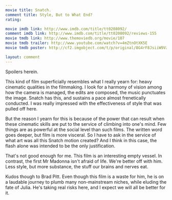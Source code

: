 ```yaml
---
movie title: Snatch.
comment title: Style, But to What End?
rating: 

movie imdb link: http://www.imdb.com/title/tt0208092/
comment imdb link: http://www.imdb.com/title/tt0208092/reviews-155
movie tmdb link: http://www.themoviedb.org/movie/107
movie tmdb trailer: http://www.youtube.com/watch?v=4mZtnOtXK5E
movie tmdb poster: http://cf2.imgobject.com/t/p/original/8G4rF8JsiiW9VzrrW3o6xz9jpFc.jpg

layout: comment
---
```


Spoilers herein.

This kind of film superficially resembles what I really yearn for: heavy cinematic qualities in the filmmaking. I look for a harmony of vision among how the camera is managed, the edits are composed, the music punctuates the image. Snatch has this, and sustains a pace almost frenetically conducted. I was really impressed with the effectiveness of style that was pulled off here.

But the reason I yearn for this is because of the power that can result when these cinematic skills are put to the service of climbing into one's mind. Few things are as powerful at the social level than such films. The written word goes deeper, but film is more visceral. So I have to ask in the service of what art was all this Snatch motion created? And I think in this case, the flash alone was intended to be the only justification.

That's not good enough for me. This film is an interesting empty vessel. In contrast, the first Mr Madonna isn't afraid of life. We're better off with him. Less style, but more substance, the stuff our brains and nerves eat.

Kudos though to Brad Pitt. Even though this film is a waste for him, he is on a laudable journey to plumb many non-mainstream niches, while eluding the fate of Julia. He's taking real risks here, and I expect we will all be better for it.